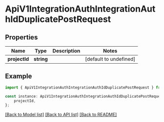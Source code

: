 # ApiV1IntegrationAuthIntegrationAuthIdDuplicatePostRequest


## Properties

Name | Type | Description | Notes
------------ | ------------- | ------------- | -------------
**projectId** | **string** |  | [default to undefined]

## Example

```typescript
import { ApiV1IntegrationAuthIntegrationAuthIdDuplicatePostRequest } from './api';

const instance: ApiV1IntegrationAuthIntegrationAuthIdDuplicatePostRequest = {
    projectId,
};
```

[[Back to Model list]](../README.md#documentation-for-models) [[Back to API list]](../README.md#documentation-for-api-endpoints) [[Back to README]](../README.md)
